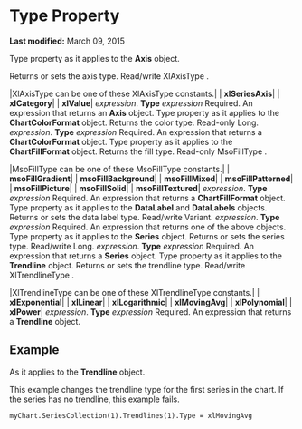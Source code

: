 
# Type Property

 **Last modified:** March 09, 2015

Type property as it applies to the  **Axis** object.

Returns or sets the axis type. Read/write XlAxisType .



|XlAxisType can be one of these XlAxisType constants.|
| **xlSeriesAxis**|
| **xlCategory**|
| **xlValue**|
 _expression_. **Type**
 _expression_ Required. An expression that returns an **Axis** object.
Type property as it applies to the  **ChartColorFormat** object.
Returns the color type. Read-only Long.
 _expression_. **Type**
 _expression_ Required. An expression that returns a **ChartColorFormat** object.
Type property as it applies to the  **ChartFillFormat** object.
Returns the fill type. Read-only MsoFillType .


|MsoFillType can be one of these MsoFillType constants.|
| **msoFillGradient**|
| **msoFillBackground**|
| **msoFillMixed**|
| **msoFillPatterned**|
| **msoFillPicture**|
| **msoFillSolid**|
| **msoFillTextured**|
 _expression_. **Type**
 _expression_ Required. An expression that returns a **ChartFillFormat** object.
Type property as it applies to the  **DataLabel** and **DataLabels** objects.
Returns or sets the data label type. Read/write Variant.
 _expression_. **Type**
 _expression_ Required. An expression that returns one of the above objects.
Type property as it applies to the  **Series** object.
Returns or sets the series type. Read/write Long.
 _expression_. **Type**
 _expression_ Required. An expression that returns a **Series** object.
Type property as it applies to the  **Trendline** object.
Returns or sets the trendline type. Read/write XlTrendlineType .


|XlTrendlineType can be one of these XlTrendlineType constants.|
| **xlExponential**|
| **xlLinear**|
| **xlLogarithmic**|
| **xlMovingAvg**|
| **xlPolynomial**|
| **xlPower**|
 _expression_. **Type**
 _expression_ Required. An expression that returns a **Trendline** object.

## Example

As it applies to the  **Trendline** object.

This example changes the trendline type for the first series in the chart. If the series has no trendline, this example fails.




```
myChart.SeriesCollection(1).Trendlines(1).Type = xlMovingAvg
```

